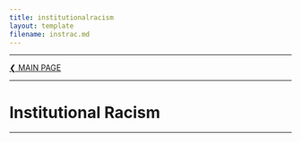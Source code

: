 ```yaml
---
title: institutionalracism
layout: template
filename: instrac.md
--- 
```


- - - -

[❮ MAIN PAGE](index.md)

- - - -

# Institutional Racism

- - - -
